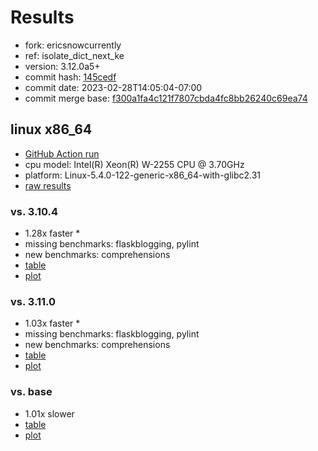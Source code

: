 # Results

- fork: ericsnowcurrently
- ref: isolate_dict_next_ke
- version: 3.12.0a5+
- commit hash: [145cedf](https://github.com/ericsnowcurrently/cpython/commit/145cedf)
- commit date: 2023-02-28T14:05:04-07:00
- commit merge base: [f300a1fa4c121f7807cbda4fc8bb26240c69ea74](https://github.com/ericsnowcurrently/cpython/commit/f300a1fa4c121f7807cbda4fc8bb26240c69ea74)

## linux x86_64

- [GitHub Action run](https://github.com/faster-cpython/benchmarking/actions/runs/4367263895)
- cpu model: Intel(R) Xeon(R) W-2255 CPU @ 3.70GHz
- platform: Linux-5.4.0-122-generic-x86_64-with-glibc2.31
- [raw results](bm-20230228-linux-x86_64-ericsnowcurrently-isolate_dict_next_ke-3.12.0a5%2B-145cedf.json)

### vs. 3.10.4

- 1.28x faster \*
- missing benchmarks: flaskblogging, pylint
- new benchmarks: comprehensions
- [table](bm-20230228-linux-x86_64-ericsnowcurrently-isolate_dict_next_ke-3.12.0a5%2B-145cedf-vs-3.10.4.md)
- [plot](bm-20230228-linux-x86_64-ericsnowcurrently-isolate_dict_next_ke-3.12.0a5%2B-145cedf-vs-3.10.4.png)

### vs. 3.11.0

- 1.03x faster \*
- missing benchmarks: flaskblogging, pylint
- new benchmarks: comprehensions
- [table](bm-20230228-linux-x86_64-ericsnowcurrently-isolate_dict_next_ke-3.12.0a5%2B-145cedf-vs-3.11.0.md)
- [plot](bm-20230228-linux-x86_64-ericsnowcurrently-isolate_dict_next_ke-3.12.0a5%2B-145cedf-vs-3.11.0.png)

### vs. base

- 1.01x slower
- [table](bm-20230228-linux-x86_64-ericsnowcurrently-isolate_dict_next_ke-3.12.0a5%2B-145cedf-vs-base.md)
- [plot](bm-20230228-linux-x86_64-ericsnowcurrently-isolate_dict_next_ke-3.12.0a5%2B-145cedf-vs-base.png)


